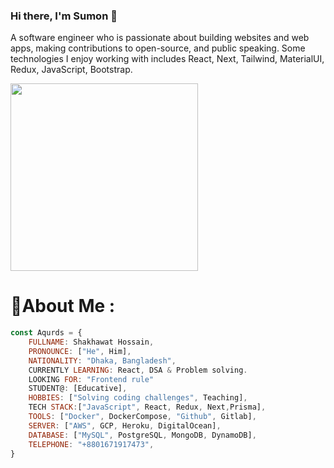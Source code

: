 ### Hi there, I'm Sumon 👋


A software engineer who is passionate about building websites and web apps, making contributions to open-source, and public speaking. Some technologies I enjoy working with includes React, Next, Tailwind, MaterialUI, Redux, JavaScript, Bootstrap.

<img src = "https://camo.githubusercontent.com/683e2187241c641430216c864ce93fc5a0e0dfb232c5a01d1c54b54d63aa8cb2/68747470733a2f2f63646e2e6472696262626c652e636f6d2f75736572732f313136323037372f73637265656e73686f74732f333834383931342f70726f6772616d6d65722e676966" style="width: 300px">

# 💫About Me :

```javascript
const Aqurds = {
    FULLNAME: Shakhawat Hossain,
    PRONOUNCE: ["He", Him],
    NATIONALITY: "Dhaka, Bangladesh",
    CURRENTLY LEARNING: React, DSA & Problem solving.
    LOOKING FOR: "Frontend rule"
    STUDENT@: [Educative],
    HOBBIES: ["Solving coding challenges", Teaching],
    TECH STACK:["JavaScript", React, Redux, Next,Prisma],
    TOOLS: ["Docker", DockerCompose, "Github", Gitlab],
    SERVER: ["AWS", GCP, Heroku, DigitalOcean],
    DATABASE: ["MySQL", PostgreSQL, MongoDB, DynamoDB],
    TELEPHONE: "+8801671917473",
}
```
